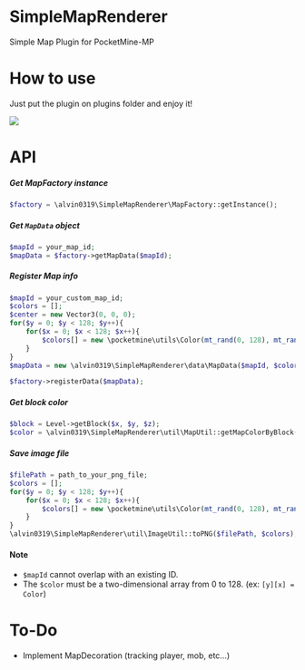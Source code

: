 # SimpleMapRenderer
Simple Map Plugin for PocketMine-MP

# How to use
Just put the plugin on plugins folder and enjoy it!

![](https://raw.githubusercontent.com/alvin0319/SimpleMapRenderer/master/map_info.png)

# API

##### Get MapFactory instance
```php
$factory = \alvin0319\SimpleMapRenderer\MapFactory::getInstance();
```

##### Get `MapData` object

```php
$mapId = your_map_id;
$mapData = $factory->getMapData($mapId);
```

##### Register Map info
```php
$mapId = your_custom_map_id; 
$colors = [];
$center = new Vector3(0, 0, 0);
for($y = 0; $y < 128; $y++){
    for($x = 0; $x < 128; $x++){
        $colors[] = new \pocketmine\utils\Color(mt_rand(0, 128), mt_rand(0, 128), mt_rand(0, 128));
    }
}
$mapData = new \alvin0319\SimpleMapRenderer\data\MapData($mapId, $colors, false, $center);

$factory->registerData($mapData);
```
##### Get block color
```php
$block = Level->getBlock($x, $y, $z);
$color = \alvin0319\SimpleMapRenderer\util\MapUtil::getMapColorByBlock($block);
```

##### Save image file

```php
$filePath = path_to_your_png_file;
$colors = [];
for($y = 0; $y < 128; $y++){
    for($x = 0; $x < 128; $x++){
        $colors[] = new \pocketmine\utils\Color(mt_rand(0, 128), mt_rand(0, 128), mt_rand(0, 128));
    }
}
\alvin0319\SimpleMapRenderer\util\ImageUtil::toPNG($filePath, $colors);
```

#### Note
 * `$mapId` cannot overlap with an existing ID.
 * The `$color` must be a two-dimensional array from 0 to 128. (ex: `[y][x] = Color`)
 
# To-Do
* Implement MapDecoration (tracking player, mob, etc...)